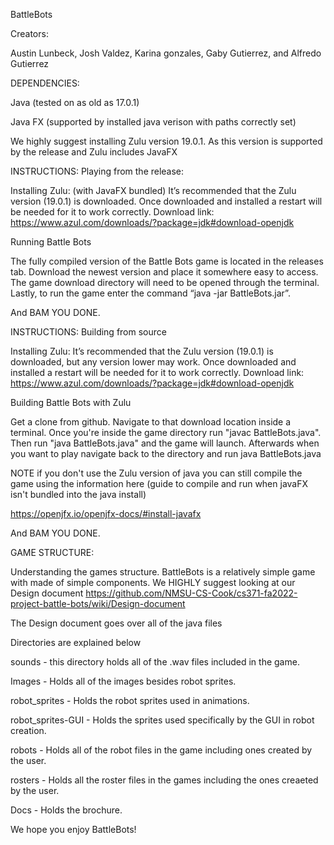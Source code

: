 BattleBots 

Creators:

Austin Lunbeck, Josh Valdez, Karina gonzales, Gaby Gutierrez, and Alfredo Gutierrez

DEPENDENCIES:

Java (tested on as old as 17.0.1)

Java FX (supported by installed java verison with paths correctly set)

We highly suggest installing Zulu version 19.0.1. As this version is supported by the release and Zulu includes JavaFX

INSTRUCTIONS:
Playing from the release:

Installing Zulu: (with JavaFX bundled)
It’s recommended that the Zulu version (19.0.1) is downloaded. Once downloaded and installed a restart will be needed for it to work correctly.
Download link: https://www.azul.com/downloads/?package=jdk#download-openjdk 

Running Battle Bots

The fully compiled version of the Battle Bots game is located in the releases tab. Download the newest version and place it somewhere easy to access. The game download directory will need to be opened through the terminal. Lastly, to run the game enter the command “java -jar BattleBots.jar”. 

And BAM YOU DONE.

INSTRUCTIONS: Building from source

Installing Zulu:
It’s recommended that the Zulu version (19.0.1) is downloaded, but any version lower may work. Once downloaded and installed a restart will be needed for it to work correctly.
Download link: https://www.azul.com/downloads/?package=jdk#download-openjdk 

Building Battle Bots with Zulu

Get a clone from github. Navigate to that download location inside a terminal. Once you're inside the game directory run "javac BattleBots.java". Then run "java BattleBots.java" and the game will launch.
Afterwards when you want to play navigate back to the directory and run java BattleBots.java

NOTE if you don't use the Zulu version of java you can still compile the game using the information here (guide to compile and run when javaFX isn't bundled into the java install)

https://openjfx.io/openjfx-docs/#install-javafx



And BAM YOU DONE.

GAME STRUCTURE:

Understanding the games structure. 
BattleBots is a relatively simple game with made of simple components. We HIGHLY suggest looking at our Design document https://github.com/NMSU-CS-Cook/cs371-fa2022-project-battle-bots/wiki/Design-document

The Design document goes over all of the java files 

Directories are explained below

sounds - this directory holds all of the .wav files included in the game.

Images - Holds all of the images besides robot sprites.

robot_sprites - Holds the robot sprites used in animations.

robot_sprites-GUI - Holds the sprites used specifically by the GUI in robot creation.

robots - Holds all of the robot files in the game including ones created by the user.

rosters - Holds all the roster files in the games including the ones creaeted by the user.

Docs - Holds the brochure. 

We hope you enjoy BattleBots!


